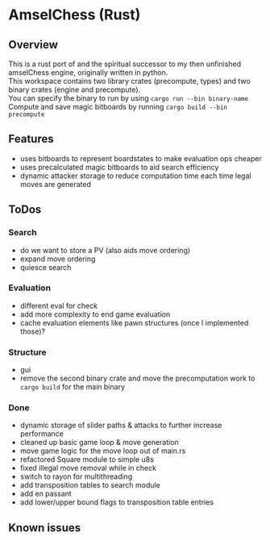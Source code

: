 # AmselChess (Rust)

## Overview
This is a rust port of and the spiritual successor to my then unfinished amselChess engine, originally written in python.  
This workspace contains two library crates (precompute, types) and two binary crates (engine and precompute).  
You can specify the binary to run by using `cargo run --bin binary-name`  
Compute and save magic bitboards by running `cargo build --bin precompute`

## Features
* uses bitboards to represent boardstates to make evaluation ops cheaper
* uses precalculated magic bitboards to aid search efficiency
* dynamic attacker storage to reduce computation time each time legal moves are generated

## ToDos
### Search
* do we want to store a PV (also aids move ordering)
* expand move ordering
* quiesce search
### Evaluation
* different eval for check
* add more complexity to end game evaluation
* cache evaluation elements like pawn structures (once I implemented those)?
### Structure
* gui
* remove the second binary crate and move the precomputation work to `cargo build` for the main binary

### Done
* dynamic storage of slider paths & attacks to further increase performance
* cleaned up basic game loop & move generation
* move game logic for the move loop out of main.rs
* refactored Square module to simple u8s
* fixed illegal move removal while in check
* switch to rayon for multithreading
* add transposition tables to search module
* add en passant
* add lower/upper bound flags to transposition table entries

## Known issues